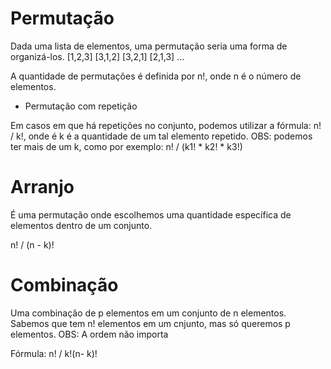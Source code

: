 # Permutação

Dada uma lista de elementos, uma permutação seria uma forma de organizá-los.
[1,2,3]
[3,1,2]
[3,2,1]
[2,1,3]
...

A quantidade de permutações é definida por n!, onde n é o número de elementos.

- Permutação com repetição

Em casos em que há repetições no conjunto, podemos utilizar a fórmula:
n! / k!, onde é k é a quantidade de um tal elemento repetido.
OBS: podemos ter mais de um k, como por exemplo:
n! / (k1! * k2! * k3!)


# Arranjo

É uma permutação onde escolhemos uma quantidade específica de elementos dentro de um conjunto.

n! / (n - k)!


# Combinação

Uma combinação de p elementos em um conjunto de n elementos.
Sabemos que tem n! elementos em um cnjunto, mas só queremos p elementos.
OBS: A ordem não importa

Fórmula:
n! / k!(n- k)!


